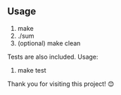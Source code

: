 ## Usage

1. make
2. ./sum <number1> <number2>
3. (optional) make clean

Tests are also included. Usage:

1. make test

Thank you for visiting this project! 😊